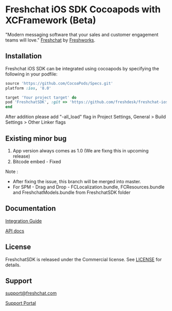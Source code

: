 Freshchat iOS SDK Cocoapods with XCFramework (Beta)
===================================================

"Modern messaging software that your sales and customer engagement teams will love." [Freshchat](http://www.freshchat.com) by [Freshworks](https://www.freshworks.com).

## Installation
Freshchat iOS SDK can be integrated using cocoapods by specifying the following in your podfile:

```ruby
source 'https://github.com/CocoaPods/Specs.git'
platform :ios, '8.0'

target 'Your project target' do
pod 'FreshchatSDK', :git => 'https://github.com/freshdesk/freshchat-ios', :branch => 'cocoapods_xcframework'
end
```

After addition please add  "-all_load" flag in Project Settings, General > Build Settings > Other Linker flags


## Existing minor bug 
1. App version always comes as 1.0 (We are fixng this in upcoming release)
2. Bitcode embed - Fixed



Note : 
- After fixing the issue, this branch will be merged into master. 
- For SPM - Drag and Drop - FCLocalization.bundle, FCResources.bundle and FreshchatModels.bundle from FreshchatSDK folder

## Documentation
[Integration Guide](https://support.freshchat.com/support/solutions/articles/50000000048-freshchat-ios-sdk-integration-steps) 

[API docs](http://cocoadocs.org/docsets/FreshchatSDK)

## License
FreshchatSDK is released under the Commercial license. See [LICENSE](https://github.com/freshdesk/freshchat-ios/blob/master/FreshchatSDK/LICENSE) for details.

## Support
[support@freshchat.com](mailto:support@freshchat.com)

[Support Portal](https://support.freshchat.com)
